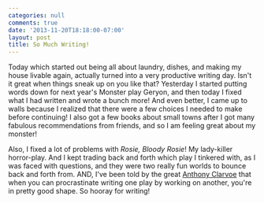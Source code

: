 ```yaml
---
categories: null
comments: true
date: '2013-11-20T18:18:00-07:00'
layout: post
title: So Much Writing!
---
```


Today which started out being all about laundry, dishes, and making my house livable again, actually turned into a very productive writing day. Isn't it great when things sneak up on you like that? Yesterday I started putting words down for next year's Monster play Geryon, and then today I fixed what I had written and wrote a bunch more! And even better, I came up to walls because I realized that there were a few choices I needed to make before continuing! I also got a few books about small towns after I got many fabulous recommendations from friends, and so I am feeling great about my monster!

Also, I fixed a lot of problems with *Rosie, Bloody Rosie*! My lady-killer horror-play. And I kept trading back and forth which play I tinkered with, as I was faced with questions, and they were two really fun worlds to bounce back and forth from. AND, I've been told by the great [Anthony Clarvoe](https://www.google.com/url?sa=t&rct=j&q=&esrc=s&source=web&cd=1&ved=0CCwQFjAA&url=http%3A%2F%2Fen.wikipedia.org%2Fwiki%2FAnthony_Clarvoe&ei=j26NUsieNKWejAKsqoDADA&usg=AFQjCNGOhKQ8vkFT2PUgV7Q5ZiDHyVZWtg&sig2=m2GcD7KiYTVS9Wkfwe_d3Q&bvm=bv.56987063,d.cGE) that when you can procrastinate writing one play by working on another, you're in pretty good shape. So hooray for writing!